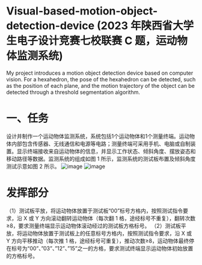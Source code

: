 # Visual-based-motion-object-detection-device (2023 年陕西省大学生电子设计竞赛七校联赛 C 题，运动物体监测系统)

My project introduces a motion object detection device based on computer vision. For a hexahedron, the pose of the hexahedron can be detected, such as the position of each plane, and the motion trajectory of the object can be detected through a threshold segmentation algorithm.

# 一、任务
设计并制作一个运动物体监测系统，系统包括1个运动物体和1个测量终端。运动物体内部包含传感器、无线通信和电源等电路；测量终端可采用手机、电脑或自制装置。显示终端接收来自运动物体的信息，并显示工作状态、倾斜角度、摆放姿态和移动路径等数据。监测系统的组成如图 1 所示，监测系统的测试板布置及倾斜角度测试示意如图 2 所示。
![image](https://github.com/psycho-ygq/Visual-based-motion-object-detection-device/assets/78340742/baa52b55-8738-4b2b-ade8-c3f6ced98d17)
![image](https://github.com/psycho-ygq/Visual-based-motion-object-detection-device/assets/78340742/70f0f210-4e5c-441a-b1b4-c7397d23475f)
# 发挥部分
（1）测试板平放，将运动物体放置于测试板“00”标号方格内，按照测试指令要求，沿 X 或 Y 方向滚动翻转运动物体（每次翻 1 格，途经标号不重复），翻转次数≥8，要求测量终端显示运动物体滚动经过的测试板方格标号。
（2）测试板平放，将运动物体放置于测试板上的任意标号方格内，按照测试指令要求，沿 X 或 Y 方向平移推动（每次推 1 格，途经标号可重复），推动次数≥8，运动物体最终停在标号为“00”、”03”、”12”、”15”之一的方格，要求测试终端显示运动物体初始放置的方格标号。




